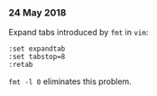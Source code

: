 ### 24 May 2018
Expand tabs introduced by `fmt` in `vim`:
```
:set expandtab
:set tabstop=8
:retab
```
`fmt -l 0` eliminates this problem.

